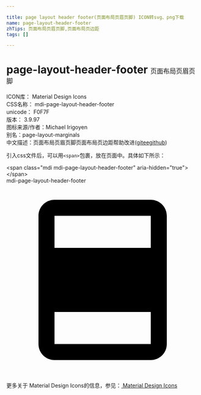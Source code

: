 ```yaml
---

title: page layout header footer(页面布局页眉页脚) ICON转svg、png下载
name: page-layout-header-footer
zhTips: 页面布局页眉页脚,页面布局页边距
tags: []

---
```


# page-layout-header-footer  <small style="font-size: 60%;font-weight: 100">页面布局页眉页脚</small>


<div class="detail-page">
<p>
<span>
ICON库：
<span class="badge-secondary badge">Material Design Icons</span> 
</span>
<br/>
<span>
CSS名称：
<span class="badge-secondary badge">mdi-page-layout-header-footer</span> 
</span>
<br/>
<span>
unicode：
<span class="badge-secondary badge">F0F7F</span> 
<copy-btn content='F0F7F' btn-title=""></copy-btn>
<copy-btn :content='String.fromCodePoint(parseInt("F0F7F", 16))' btn-title="复制U"></copy-btn>
</span>
<br/>
<span>
版本：
<span class="badge-secondary badge">3.9.97</span> 
</span>
<br/>
<span>图标来源/作者：<span class="badge-light badge">Michael Irigoyen</span></span> 
<br/>
<span>别名：<span class="badge-light badge">page-layout-marginals</span></span><br/><span class="zh-detail">中文描述：<span class="badge-primary badge">页面布局页眉页脚</span><span class="badge-primary badge">页面布局页边距</span><span class="help-link"><span>帮助改进</span>(<a href="https://gitee.com/liuwave/icon-helper/edit/master/json/material/page-layout-header-footer.json" target="_blank" rel="noopener noreferrer">gitee</a><a href="https://github.com/liuwave/icon-helper/edit/master/json/material/page-layout-header-footer.json" target="_blank" rel="noopener noreferrer">github</a></span>)</span><br/>
</p>
</div>
<div class="alert alert-dark">
  <i class="mdi mdi-page-layout-header-footer mdi-48px"></i>
  <i class="mdi mdi-page-layout-header-footer mdi-36px"></i>
  <i class="mdi mdi-page-layout-header-footer mdi-24px"></i>
  <i class="mdi mdi-page-layout-header-footer mdi-18px"></i>
</div>
<div>
  <p>引入css文件后，可以用<code>&lt;span&gt;</code>包裹，放在页面中。具体如下所示：    
  </p>
  <div class="alert alert-primary" style="font-size: 14px">
    &lt;span class="mdi mdi-page-layout-header-footer" aria-hidden="true"&gt;&lt;/span&gt;
    <copy-btn content='<span class="mdi mdi-page-layout-header-footer" aria-hidden="true"></span>'></copy-btn>
  </div>
  <div class="alert alert-secondary">
    <i class="mdi mdi-page-layout-header-footer"
    style="font-size: 24px"
    aria-hidden="true"></i> mdi-page-layout-header-footer
    <copy-btn content="mdi-page-layout-header-footer" btn-title="复制图标名称"></copy-btn>
  </div>
</div>
<div id="svg" class="svg-wrap">
<svg xmlns="http://www.w3.org/2000/svg" viewBox="0 0 24 24"><path d="M18 2H6C4.89 2 4 2.9 4 4V20C4 21.11 4.89 22 6 22H18C19.11 22 20 21.11 20 20V4C20 2.9 19.11 2 18 2M18 20H6V16H18V20M18 8H6V4H18V8Z" /></svg>
</div>
<detail full-name='mdi-page-layout-header-footer'></detail>
    
<div><p>更多关于 Material Design Icons的信息，参见：<a target="_blank" href="https://iconhelper.cn/material.html"> Material Design Icons</a>
</p></div>
